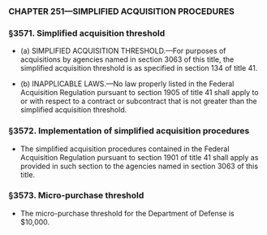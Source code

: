 ### **CHAPTER 251—SIMPLIFIED ACQUISITION PROCEDURES**

### §3571. Simplified acquisition threshold
* (a) SIMPLIFIED ACQUISITION THRESHOLD.—For purposes of acquisitions by agencies named in section 3063 of this title, the simplified acquisition threshold is as specified in section 134 of title 41.

* (b) INAPPLICABLE LAWS.—No law properly listed in the Federal Acquisition Regulation pursuant to section 1905 of title 41 shall apply to or with respect to a contract or subcontract that is not greater than the simplified acquisition threshold.

### §3572. Implementation of simplified acquisition procedures
* The simplified acquisition procedures contained in the Federal Acquisition Regulation pursuant to section 1901 of title 41 shall apply as provided in such section to the agencies named in section 3063 of this title.

### §3573. Micro-purchase threshold
* The micro-purchase threshold for the Department of Defense is $10,000.